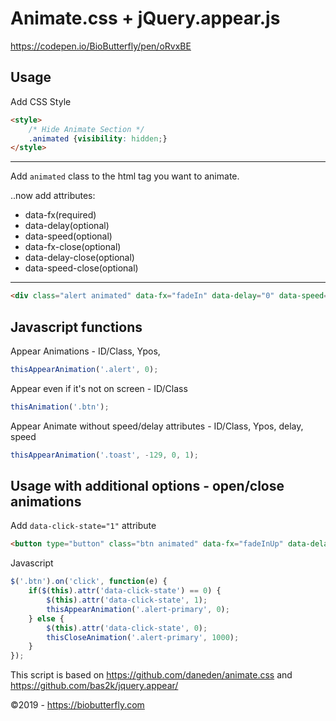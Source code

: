 # Animate.css + jQuery.appear.js

https://codepen.io/BioButterfly/pen/oRvxBE

## Usage

Add CSS Style

```html
<style>
	/* Hide Animate Section */
	.animated {visibility: hidden;}
</style>
```

- - - -

Add `animated` class to the html tag you want to animate.

..now add attributes: 
* data-fx(required)
* data-delay(optional)
* data-speed(optional)
* data-fx-close(optional)
* data-delay-close(optional)
* data-speed-close(optional)

- - - -

```html
<div class="alert animated" data-fx="fadeIn" data-delay="0" data-speed="1" data-fx-close="fadeOut" data-delay-close="0" data-speed-close="0.5">Primary</div>
```

## Javascript functions

Appear Animations - ID/Class, Ypos,

```javascript
thisAppearAnimation('.alert', 0);
```

Appear even if it's not on screen - ID/Class

```javascript
thisAnimation('.btn');
```

Appear Animate without speed/delay attributes - ID/Class, Ypos, delay, speed

```javascript
thisAppearAnimation('.toast', -129, 0, 1);
```

## Usage with additional options - open/close animations

Add `data-click-state="1"` attribute

```html
<button type="button" class="btn animated" data-fx="fadeInUp" data-delay="0" data-speed="1" data-click-state="1">Primary</button>
```

Javascript

```javascript
$('.btn').on('click', function(e) {
	if($(this).attr('data-click-state') == 0) {
	    $(this).attr('data-click-state', 1);
	    thisAppearAnimation('.alert-primary', 0);
	} else {
	    $(this).attr('data-click-state', 0);
	    thisCloseAnimation('.alert-primary', 1000);
	}
});
```

This script is based on https://github.com/daneden/animate.css and https://github.com/bas2k/jquery.appear/

&copy;2019 - https://biobutterfly.com
